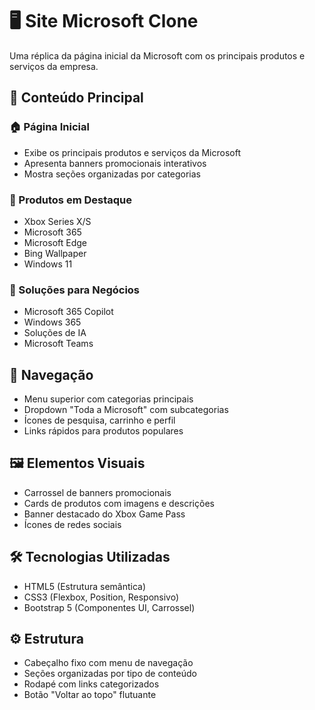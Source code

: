 # 🖥️ Site Microsoft Clone

Uma réplica da página inicial da Microsoft com os principais produtos e serviços da empresa.

## 🎯 Conteúdo Principal

### 🏠 Página Inicial
- Exibe os principais produtos e serviços da Microsoft
- Apresenta banners promocionais interativos
- Mostra seções organizadas por categorias

### 🛒 Produtos em Destaque
- Xbox Series X/S
- Microsoft 365
- Microsoft Edge
- Bing Wallpaper
- Windows 11

### 💼 Soluções para Negócios
- Microsoft 365 Copilot
- Windows 365
- Soluções de IA
- Microsoft Teams

## 🔄 Navegação
- Menu superior com categorias principais
- Dropdown "Toda a Microsoft" com subcategorias
- Ícones de pesquisa, carrinho e perfil
- Links rápidos para produtos populares

## 🖼️ Elementos Visuais
- Carrossel de banners promocionais
- Cards de produtos com imagens e descrições
- Banner destacado do Xbox Game Pass
- Ícones de redes sociais

## 🛠️ Tecnologias Utilizadas
- HTML5 (Estrutura semântica)
- CSS3 (Flexbox, Position, Responsivo)
- Bootstrap 5 (Componentes UI, Carrossel)

## ⚙️ Estrutura
- Cabeçalho fixo com menu de navegação
- Seções organizadas por tipo de conteúdo
- Rodapé com links categorizados
- Botão "Voltar ao topo" flutuante